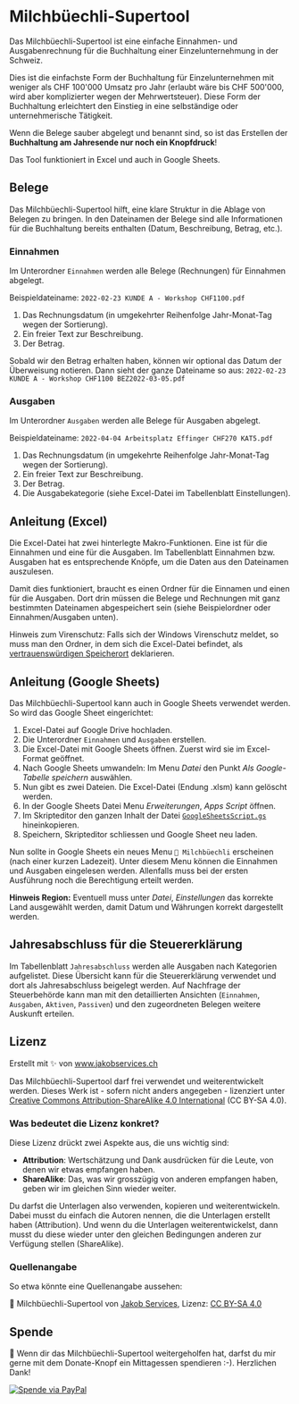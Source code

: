 # Milchbüechli-Supertool

Das Milchbüechli-Supertool ist eine einfache Einnahmen- und Ausgabenrechnung für die Buchhaltung einer Einzelunternehmung in der Schweiz.

Dies ist die einfachste Form der Buchhaltung für Einzelunternehmen mit weniger als CHF 100'000 Umsatz pro Jahr (erlaubt wäre bis CHF 500'000, wird aber komplizierter wegen der Mehrwertsteuer). Diese Form der Buchhaltung erleichtert den Einstieg in eine selbständige oder unternehmerische Tätigkeit.

Wenn die Belege sauber abgelegt und benannt sind, so ist das Erstellen der **Buchhaltung am Jahresende nur noch ein Knopfdruck**!

Das Tool funktioniert in Excel und auch in Google Sheets.

## Belege 

Das Milchbüechli-Supertool hilft, eine klare Struktur in die Ablage von Belegen zu bringen. In den Dateinamen der Belege sind alle Informationen für die Buchhaltung bereits enthalten (Datum, Beschreibung, Betrag, etc.).

### Einnahmen

Im Unterordner `Einnahmen` werden alle Belege (Rechnungen) für Einnahmen abgelegt.

Beispieldateiname: `2022-02-23 KUNDE A - Workshop CHF1100.pdf`

1. Das Rechnungsdatum (in umgekehrter Reihenfolge Jahr-Monat-Tag wegen der Sortierung).
2. Ein freier Text zur Beschreibung.
3. Der Betrag.

Sobald wir den Betrag erhalten haben, können wir optional das Datum der Überweisung notieren. Dann sieht der ganze Dateiname so aus: `2022-02-23 KUNDE A - Workshop CHF1100 BEZ2022-03-05.pdf`

### Ausgaben

Im Unterordner `Ausgaben` werden alle Belege für Ausgaben abgelegt.

Beispieldateiname: `2022-04-04 Arbeitsplatz Effinger CHF270 KAT5.pdf`

1. Das Rechnungsdatum (in umgekehrte Reihenfolge Jahr-Monat-Tag wegen der Sortierung).
2. Ein freier Text zur Beschreibung.
3. Der Betrag.
4. Die Ausgabekategorie (siehe Excel-Datei im Tabellenblatt Einstellungen).

## Anleitung (Excel)

Die Excel-Datei hat zwei hinterlegte Makro-Funktionen. Eine ist für die Einnahmen und eine für die Ausgaben. Im Tabellenblatt Einnahmen bzw. Ausgaben hat es entsprechende Knöpfe, um die Daten aus den Dateinamen auszulesen.

Damit dies funktioniert, braucht es einen Ordner für die Einnamen und einen für die Ausgaben. Dort drin müssen die Belege und Rechnungen mit ganz bestimmten Dateinamen abgespeichert sein (siehe Beispielordner oder Einnahmen/Ausgaben unten).

Hinweis zum Virenschutz: Falls sich der Windows Virenschutz meldet, so muss man den Ordner, in dem sich die Excel-Datei befindet, als [vertrauenswürdigen Speicherort](https://support.microsoft.com/de-de/office/hinzuf%C3%BCgen-entfernen-oder-%C3%A4ndern-eines-vertrauensw%C3%BCrdigen-speicherorts-7ee1cdc2-483e-4cbb-bcb3-4e7c67147fb4) deklarieren.

## Anleitung (Google Sheets)

Das Milchbüechli-Supertool kann auch in Google Sheets verwendet werden. So wird das Google Sheet eingerichtet:

1. Excel-Datei auf Google Drive hochladen.
2. Die Unterordner `Einnahmen` und `Ausgaben` erstellen.
3. Die Excel-Datei mit Google Sheets öffnen. Zuerst wird sie im Excel-Format geöffnet.
4. Nach Google Sheets umwandeln: Im Menu *Datei* den Punkt *Als Google-Tabelle speichern* auswählen.
5. Nun gibt es zwei Dateien. Die Excel-Datei (Endung .xlsm) kann gelöscht werden.
6. In der Google Sheets Datei Menu *Erweiterungen*, *Apps Script* öffnen.
7. Im Skripteditor den ganzen Inhalt der Datei [`GoogleSheetsScript.gs`](GoogleSheetsScript.gs) hineinkopieren.
8. Speichern, Skripteditor schliessen und Google Sheet neu laden.

Nun sollte in Google Sheets ein neues Menu `🥛 Milchbüechli` erscheinen (nach einer kurzen Ladezeit). Unter diesem Menu können die Einnahmen und Ausgaben eingelesen werden. Allenfalls muss bei der ersten Ausführung noch die Berechtigung erteilt werden. 

**Hinweis Region:** Eventuell muss unter *Datei*, *Einstellungen* das korrekte Land ausgewählt werden, damit Datum und Währungen korrekt dargestellt werden.

## Jahresabschluss für die Steuererklärung

Im Tabellenblatt `Jahresabschluss` werden alle Ausgaben nach Kategorien aufgelistet. Diese Übersicht kann für die Steuererklärung verwendet und dort als Jahresabschluss beigelegt werden. Auf Nachfrage der Steuerbehörde kann man mit den detaillierten Ansichten (`Einnahmen`, `Ausgaben`, `Aktiven`, `Passiven`) und den zugeordneten Belegen weitere Auskunft erteilen.

## Lizenz

Erstellt mit ✨ von www.jakobservices.ch

Das Milchbüechli-Supertool darf frei verwendet und weiterentwickelt werden. Dieses Werk ist - sofern nicht anders angegeben - lizenziert unter [Creative Commons Attribution-ShareAlike 4.0 International](https://creativecommons.org/licenses/by-sa/4.0/) (CC BY-SA 4.0).

### Was bedeutet die Lizenz konkret?

Diese Lizenz drückt zwei Aspekte aus, die uns wichtig sind:

- **Attribution**: Wertschätzung und Dank ausdrücken für die Leute, von denen wir etwas empfangen haben.
- **ShareAlike**: Das, was wir grosszügig von anderen empfangen haben, geben wir im gleichen Sinn wieder weiter.

Du darfst die Unterlagen also verwenden, kopieren und weiterentwickeln. Dabei musst du einfach die Autoren nennen, die die Unterlagen erstellt haben (Attribution). Und wenn du die Unterlagen weiterentwickelst, dann musst du diese wieder unter den gleichen Bedingungen anderen zur Verfügung stellen (ShareAlike).

### Quellenangabe

So etwa könnte eine Quellenangabe aussehen:

📌 Milchbüechli-Supertool von [Jakob Services](https://www.jakobservices.ch), Lizenz: [CC BY-SA 4.0](https://creativecommons.org/licenses/by-sa/4.0/)

## Spende

🍣 Wenn dir das Milchbüechli-Supertool weitergeholfen hat, darfst du mir gerne mit dem Donate-Knopf ein Mittagessen spendieren :-). Herzlichen Dank!

[![Spende via PayPal](https://www.paypalobjects.com/en_US/i/btn/btn_donateCC_LG.gif)](https://www.paypal.com/cgi-bin/webscr?cmd=_donations&business=info@jakobservices.ch&item_name=Milchbuechli-Supertool&currency_code=CHF)